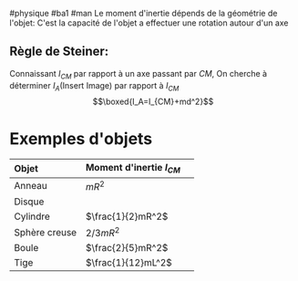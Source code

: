 #physique #ba1 #man 
Le moment d'inertie dépends de la géométrie de l'objet:
C'est la capacité de l'objet a effectuer une rotation autour d'un axe
## Règle de Steiner:
Connaissant $I_{CM}$ par rapport à un axe passant par $CM$, On cherche à déterminer $I_A$(Insert Image) par rapport à $I_{CM}$
$$\boxed{I_A=I_{CM}+md^2}$$
# Exemples d'objets
| Objet         | Moment d'inertie $I_{CM}$ |     |
|:------------- |:------------------------- | --- |
| Anneau        | $mR^2$                    |     |
| Disque        |                           |     |
| Cylindre      | $\frac{1}{2}mR^2$         |     |
| Sphère creuse | $2/3mR^2$                 |     |
| Boule         | $\frac{2}{5}mR^2$         |     |
| Tige          | $\frac{1}{12}mL^2$        |     |

